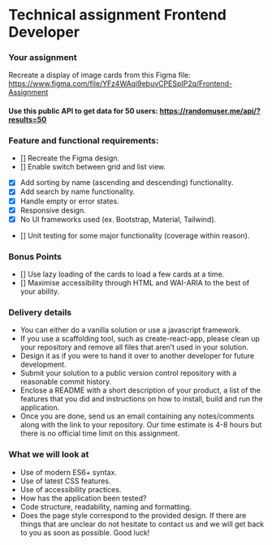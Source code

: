 # Technical assignment Frontend Developer

### Your assignment

Recreate a display of image cards from this Figma file:
https://www.figma.com/file/YFz4WAqi9ebuvCPESpIP2q/Frontend-Assignment

#### Use this public API to get data for 50 users: https://randomuser.me/api/?results=50

### Feature and functional requirements:

-   [] Recreate the Figma design.
-   [] Enable switch between grid and list view.
-   [x] Add sorting by name (ascending and descending) functionality.
-   [x] Add search by name functionality.
-   [x] Handle empty or error states.
-   [x] Responsive design.
-   [x] No UI frameworks used (ex. Bootstrap, Material, Tailwind).
-   [] Unit testing for some major functionality (coverage within reason).

### Bonus Points
-   [] Use lazy loading of the cards to load a few cards at a time.
-   [] Maximise accessibility through HTML and WAI-ARIA to the best of your ability.

### Delivery details

-   You can either do a vanilla solution or use a javascript framework.
-   If you use a scaffolding tool, such as create-react-app, please clean up your repository and remove
    all files that aren’t used in your solution.
-   Design it as if you were to hand it over to another developer for future development.
-   Submit your solution to a public version control repository with a reasonable commit history.
-   Enclose a README with a short description of your product, a list of the features that you did and
    instructions on how to install, build and run the application.
-   Once you are done, send us an email containing any notes/comments along with the link to your
    repository.
    Our time estimate is 4-8 hours but there is no official time limit on this assignment.

### What we will look at

-   Use of modern ES6+ syntax.
-   Use of latest CSS features.
-   Use of accessibility practices.
-   How has the application been tested?
-   Code structure, readability, naming and formatting.
-   Does the page style correspond to the provided design.
    If there are things that are unclear do not hesitate to contact us and we will get back to you as soon as
    possible. Good luck!
